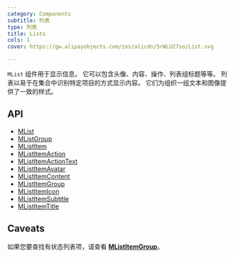 ```yaml
---
category: Components
subtitle: 列表
type: 列表
title: Lists
cols: 1
cover: https://gw.alipayobjects.com/zos/alicdn/5rWLU27so/List.svg

---
```


`MList` 组件用于显示信息。 它可以包含头像、内容、操作、列表组标题等等。 列表以易于在集合中识别特定项目的方式显示内容。 它们为组织一组文本和图像提供了一致的样式。

## API

- [MList](/api/MList)
- [MListGroup](/api/MListGroup)
- [MListItem](/api/MListItem)
- [MListItemAction](/api/MListItemAction)
- [MListItemActionText](/api/MListItemActionText)
- [MListItemAvatar](/api/MListItemAvatar)
- [MListItemContent](/api/MListItemContent)
- [MListItemGroup](/api/MListItemGroup)
- [MListItemIcon](/api/MListItemIcon)
- [MListItemSubtitle](/api/MListItemSubtitle)
- [MListItemTitle](/api/MListItemTitle)

## Caveats

<!--alert:info-->
如果您要查找有状态列表项，请查看 [**MListItemGroup**](/components/listitemgroup)。